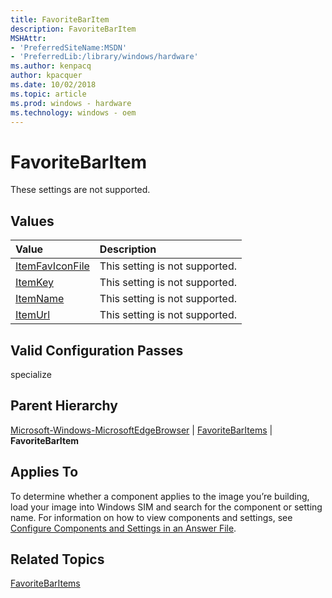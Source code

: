 ```yaml
---
title: FavoriteBarItem
description: FavoriteBarItem
MSHAttr:
- 'PreferredSiteName:MSDN'
- 'PreferredLib:/library/windows/hardware'
ms.author: kenpacq
author: kpacquer
ms.date: 10/02/2018
ms.topic: article
ms.prod: windows - hardware
ms.technology: windows - oem
---
```


# FavoriteBarItem

These settings are not supported.

## Values

| Value                   | Description                                                                           |
|:------------------------|:--------------------------------------------------------------------------------------|
| [ItemFavIconFile](microsoft-windows-microsoftedgebrowser-favoritebaritems-favoritebaritem-itemfaviconfile.md) | This setting is not supported.  |
| [ItemKey](microsoft-windows-microsoftedgebrowser-favoritebaritems-favoritebaritem-itemkey.md)    | This setting is not supported. |
| [ItemName](microsoft-windows-microsoftedgebrowser-favoritebaritems-favoritebaritem-itemname.md)  | This setting is not supported. |
| [ItemUrl](microsoft-windows-microsoftedgebrowser-favoritebaritems-favoritebaritem-itemurl.md)    |  This setting is not supported. |

## Valid Configuration Passes

specialize

## Parent Hierarchy

[Microsoft-Windows-MicrosoftEdgeBrowser](microsoft-windows-microsoftedgebrowser.md) | [FavoriteBarItems](microsoft-windows-microsoftedgebrowser-favoritebaritems.md) | **FavoriteBarItem**

## Applies To

To determine whether a component applies to the image you’re building, load your image into Windows SIM and search for the component or setting name. For information on how to view components and settings, see [Configure Components and Settings in an Answer File](https://docs.microsoft.com/en-us/windows-hardware/customize/desktop/wsim/configure-components-and-settings-in-an-answer-file).

## Related Topics

[FavoriteBarItems](microsoft-windows-microsoftedgebrowser-favoritebaritems.md)
